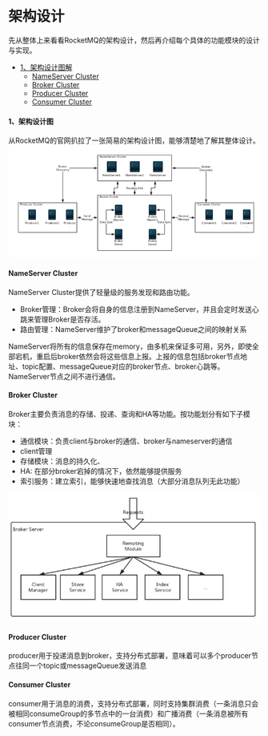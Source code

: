 # 架构设计

先从整体上来看看RocketMQ的架构设计，然后再介绍每个具体的功能模块的设计与实现。

- [1、架构设计图解](#1)
  - [NameServer Cluster](#1.1)
  - [Broker Cluster](#1.2)
  - [Producer Cluster](#1.3)
  - [Consumer Cluster](#1.3)

<a name="1"></a> 
#### 1、架构设计图

从RocketMQ的官网扒拉了一张简易的架构设计图，能够清楚地了解其整体设计。
![arch](https://github.com/wbear1/rocketmq_blog/blob/master/img/arch/arch.png)

<a name="1.1"></a>
#### NameServer Cluster

NameServer Cluster提供了轻量级的服务发现和路由功能。

* Broker管理：Broker会将自身的信息注册到NameServer，并且会定时发送心跳来管理Broker是否存活。
* 路由管理：NameServer维护了broker和messageQueue之间的映射关系

NameServer将所有的信息保存在memory，由多机来保证多可用，另外，即使全部宕机，重启后broker依然会将这些信息上报。上报的信息包括broker节点地址、topic配置、messageQueue对应的broker节点、broker心跳等。NameServer节点之间不进行通信。

<a name="1.2"></a>
#### Broker Cluster

Broker主要负责消息的存储、投递、查询和HA等功能。按功能划分有如下子模块：

* 通信模块：负责client与broker的通信、broker与nameserver的通信
* client管理
* 存储模块：消息的持久化、
* HA: 在部分broker宕掉的情况下，依然能够提供服务
* 索引服务：建立索引，能够快速地查找消息（大部分消息队列无此功能）

![arch1](https://github.com/wbear1/rocketmq_blog/blob/master/img/arch/arch1.png)

<a name="1.3"></a>
#### Producer Cluster

producer用于投递消息到broker，支持分布式部署，意味着可以多个producer节点往同一个topic或messageQueue发送消息

<a name="1.4"></a>
#### Consumer Cluster

consumer用于消息的消费，支持分布式部署，同时支持集群消费（一条消息只会被相同consumeGroup的多节点中的一台消费）和广播消费（一条消息被所有consumer节点消费，不论consumeGroup是否相同）。